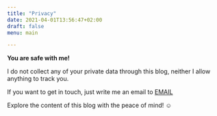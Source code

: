 ```yaml
---
title: "Privacy"
date: 2021-04-01T13:56:47+02:00
draft: false
menu: main

---
```


**You are safe with me!**

I do not collect any of your private data through this blog, neither I allow anything to track you. 

If you want to get in touch, just write me an email to [EMAIL](mailto:blog@toedu.eu)

Explore the content of this blog with the peace of mind!  :relaxed: